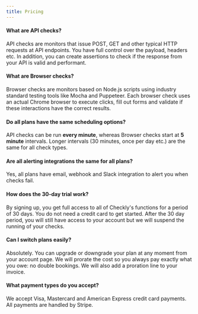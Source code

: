 ```yaml
---
title: Pricing
---
```

#### What are API checks?

API checks are monitors that issue POST, GET and other typical HTTP requests at API endpoints. You have full control
over the payload, headers etc. In addition, you can create assertions to check if the response from your
API is valid and performant.

#### What are Browser checks?

Browser checks are monitors based on Node.js scripts using industry standard testing tools like Mocha and Puppeteer.
Each browser check uses an actual Chrome browser to execute clicks, fill out forms and validate if these interactions have
the correct results.

#### Do all plans have the same scheduling options?

API checks can be run **every minute**, whereas Browser checks start at **5 minute** intervals. Longer intervals (30 minutes, once per day etc.)
are the same for all check types.

<split>

#### Are all alerting integrations the same for all plans?

Yes, all plans have email, webhook and Slack integration to alert you when checks fail.

#### How does the 30-day trial work?
By signing up, you get full access to all of Checkly's functions for a period of 30 days. You do not need a credit card
to get started. After the 30 day period, you will still have access to your account but we will suspend the running of
your checks.

#### Can I switch plans easily?

Absolutely. You can upgrade or downgrade your plan at any moment from your account page. We will prorate the cost so you always pay exactly what
you owe: no double bookings. We will also add a proration line to your invoice.

#### What payment types do you accept?

We accept Visa, Mastercard and American Express credit card payments. All payments are handled by Stripe.
